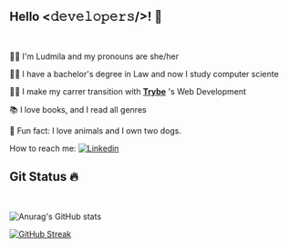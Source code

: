 <div align="left">
<h2>Hello <𝚍𝚎𝚟𝚎𝚕𝚘𝚙𝚎𝚛𝚜/>! 👋 </h2>
</div><br>

👩‍🦰 I'm Ludmila and my pronouns are she/her <br>
  
👩‍🎓 I have a bachelor's degree in Law and now I study computer sciente
  
👩‍💻 I make my carrer transition with <a href="https://github.com/betrybe"><b>Trybe</b></a> 's Web Development 
  
📚 I love books, and I read all genres
   
🐾 Fun fact: I love animals and I own two dogs.

How to reach me: [![Linkedin](https://img.shields.io/badge/-LinkedIn-blue?style=flat&logo=Linkedin&logoColor=white)](https://www.linkedin.com/in/ludmilactimoteo/)


<div align="left">
<h2>Git Status 🔥 </h2>
</div><br>

![Anurag's GitHub stats](https://github-readme-stats.vercel.app/api?username=Ludmilact&theme=flag-india&show_icons=true)

[![GitHub Streak](https://github-readme-streak-stats.herokuapp.com?user=Ludmilact&theme=flag-india)](https://git.io/streak-stats)


